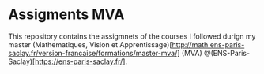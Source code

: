 # Assigments MVA

This repository contains the assigmnets of the courses I followed durign my master
(Mathematiques, Vision et Apprentissage)[http://math.ens-paris-saclay.fr/version-francaise/formations/master-mva/] (MVA) @(ENS-Paris-Saclay)[https://ens-paris-saclay.fr/]. 



